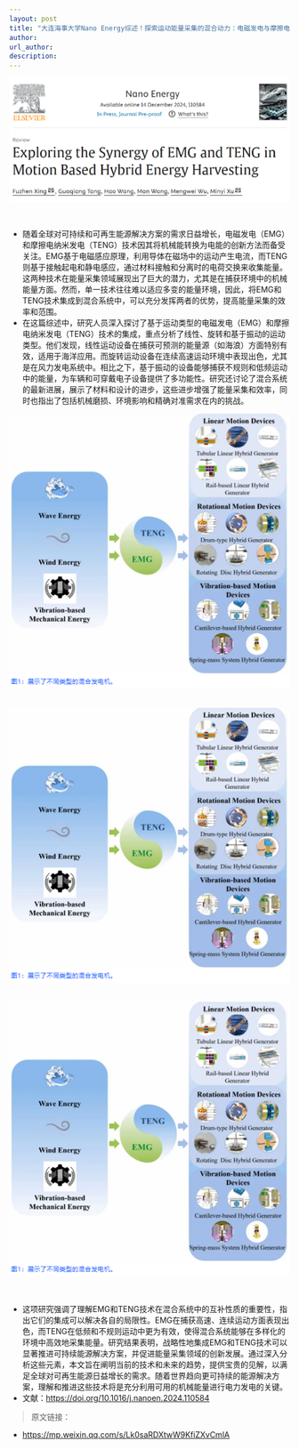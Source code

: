 ```yaml
---
layout: post
title: "大连海事大学Nano Energy综述！探索运动能量采集的混合动力：电磁发电与摩擦电纳米发电的协同效应"
author:  
url_author: 
description: 
---
```


<img src="/lab_images/news/CI1.png" style="margin: 0 auto;width: 600px;margin-bottom: 30px;">

- 随着全球对可持续和可再生能源解决方案的需求日益增长，电磁发电（EMG）和摩擦电纳米发电（TENG）技术因其将机械能转换为电能的创新方法而备受关注。EMG基于电磁感应原理，利用导体在磁场中的运动产生电流，而TENG则基于接触起电和静电感应，通过材料接触和分离时的电荷交换来收集能量。这两种技术在能量采集领域展现出了巨大的潜力，尤其是在捕获环境中的机械能量方面。然而，单一技术往往难以适应多变的能量环境，因此，将EMG和TENG技术集成到混合系统中，可以充分发挥两者的优势，提高能量采集的效率和范围。
- 在这篇综述中，研究人员深入探讨了基于运动类型的电磁发电（EMG）和摩擦电纳米发电（TENG）技术的集成，重点分析了线性、旋转和基于振动的运动类型。他们发现，线性运动设备在捕获可预测的能量源（如海浪）方面特别有效，适用于海洋应用。而旋转运动设备在连续高速运动环境中表现出色，尤其是在风力发电系统中。相比之下，基于振动的设备能够捕获不规则和低频运动中的能量，为车辆和可穿戴电子设备提供了多功能性。研究还讨论了混合系统的最新进展，展示了材料和设计的进步，这些进步增强了能量采集和效率，同时也指出了包括机械磨损、环境影响和精确对准需求在内的挑战。


<img src="/lab_images/news/CI2.png" style="margin: 0 auto;width: 600px;margin-bottom: 30px;">
<img src="/lab_images/news/CI2.png" style="margin: 0 auto;width: 600px;margin-bottom: 30px;">
<img src="/lab_images/news/CI2.png" style="margin: 0 auto;width: 600px;margin-bottom: 30px;">

- 这项研究强调了理解EMG和TENG技术在混合系统中的互补性质的重要性，指出它们的集成可以解决各自的局限性。EMG在捕获高速、连续运动方面表现出色，而TENG在低频和不规则运动中更为有效，使得混合系统能够在多样化的环境中高效地采集能量。研究结果表明，战略性地集成EMG和TENG技术可以显著推进可持续能源解决方案，并促进能量采集领域的创新发展。通过深入分析这些元素，本文旨在阐明当前的技术和未来的趋势，提供宝贵的见解，以满足全球对可再生能源日益增长的需求。随着世界趋向更可持续的能源解决方案，理解和推进这些技术将是充分利用可用的机械能量进行电力发电的关键。
- 文献：https://doi.org/10.1016/j.nanoen.2024.110584


> 原文链接：

- https://mp.weixin.qq.com/s/Lk0saRDXtwW9KfiZXvCmlA

